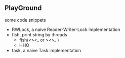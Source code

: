## PlayGround

some code snippets

- RWLock, a naive Reader-Writer-Lock Implementation
- fish, print string by threads
  - fish(<><_  or &gt;<>_ )
  - HHO
- task, a naive Task implementation